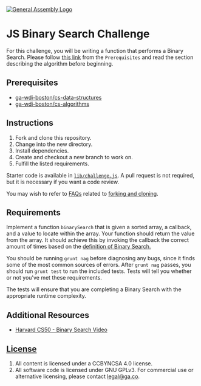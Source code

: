 [![General Assembly Logo](https://camo.githubusercontent.com/1a91b05b8f4d44b5bbfb83abac2b0996d8e26c92/687474703a2f2f692e696d6775722e636f6d2f6b6538555354712e706e67)](https://generalassemb.ly/education/web-development-immersive)

# JS Binary Search Challenge

For this challenge, you will be writing a function that performs a Binary
Search. Please follow [this link](https://git.generalassemb.ly/ga-wdi-boston/cs-algorithms#predicting-complexity)
from the `Prerequisites` and read the section describing the algorithm before
beginning.

## Prerequisites

- [ga-wdi-boston/cs-data-structures](https://git.generalassemb.ly/ga-wdi-boston/cs-data-structures)
- [ga-wdi-boston/cs-algorithms](https://git.generalassemb.ly/ga-wdi-boston/cs-algorithms)

## Instructions

1. Fork and clone this repository.
1. Change into the new directory.
1. Install dependencies.
1. Create and checkout a new branch to work on.
1. Fulfill the listed requirements.

Starter code is available in [`lib/challenge.js`](lib/challenge.js). A pull
request is not required, but it is necessary if you want a code review.

You may wish to refer to [FAQs](https://git.generalassemb.ly/ga-wdi-boston/meta/wiki/)
related to [forking and
cloning](https://git.generalassemb.ly/ga-wdi-boston/meta/wiki/ForkAndClone).

## Requirements

Implement a function `binarySearch` that is given a sorted array, a callback,
and a value to locate within the array. Your function should return the value
from the array. It should achieve this by invoking the callback the correct
amount of times based on the [definition of Binary Search.](https://git.generalassemb.ly/ga-wdi-boston/cs-algorithms#predicting-complexity)

You should be running `grunt nag` before diagnosing any bugs, since it finds
some of the most common sources of errors. After `grunt nag` passes, you should
run `grunt test` to run the included tests. Tests will tell you whether or not
you've met these requirements.

The tests will ensure that you are completing a Binary Search with the
appropriate runtime complexity.

## Additional Resources

- [Harvard CS50 - Binary Search Video](https://www.youtube.com/watch?v=5xlIPT1FRcA)

## [License](LICENSE)

1. All content is licensed under a CC­BY­NC­SA 4.0 license.
1. All software code is licensed under GNU GPLv3. For commercial use or
    alternative licensing, please contact legal@ga.co.
